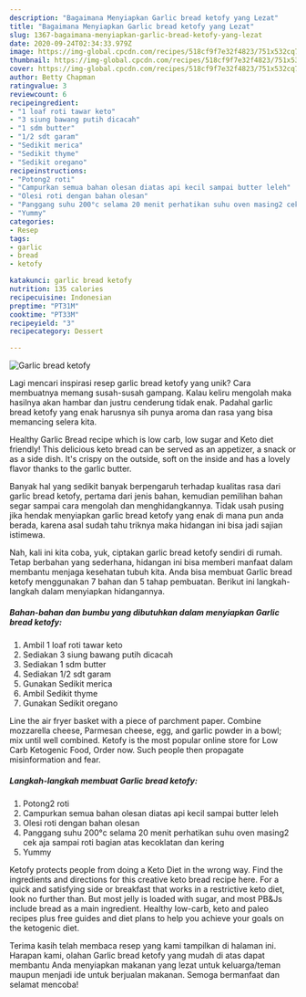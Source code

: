 ```yaml
---
description: "Bagaimana Menyiapkan Garlic bread ketofy yang Lezat"
title: "Bagaimana Menyiapkan Garlic bread ketofy yang Lezat"
slug: 1367-bagaimana-menyiapkan-garlic-bread-ketofy-yang-lezat
date: 2020-09-24T02:34:33.979Z
image: https://img-global.cpcdn.com/recipes/518cf9f7e32f4823/751x532cq70/garlic-bread-ketofy-foto-resep-utama.jpg
thumbnail: https://img-global.cpcdn.com/recipes/518cf9f7e32f4823/751x532cq70/garlic-bread-ketofy-foto-resep-utama.jpg
cover: https://img-global.cpcdn.com/recipes/518cf9f7e32f4823/751x532cq70/garlic-bread-ketofy-foto-resep-utama.jpg
author: Betty Chapman
ratingvalue: 3
reviewcount: 6
recipeingredient:
- "1 loaf roti tawar keto"
- "3 siung bawang putih dicacah"
- "1 sdm butter"
- "1/2 sdt garam"
- "Sedikit merica"
- "Sedikit thyme"
- "Sedikit oregano"
recipeinstructions:
- "Potong2 roti"
- "Campurkan semua bahan olesan diatas api kecil sampai butter leleh"
- "Olesi roti dengan bahan olesan"
- "Panggang suhu 200°c selama 20 menit perhatikan suhu oven masing2 cek aja sampai roti bagian atas kecoklatan dan kering"
- "Yummy"
categories:
- Resep
tags:
- garlic
- bread
- ketofy

katakunci: garlic bread ketofy 
nutrition: 135 calories
recipecuisine: Indonesian
preptime: "PT31M"
cooktime: "PT33M"
recipeyield: "3"
recipecategory: Dessert

---
```



![Garlic bread ketofy](https://img-global.cpcdn.com/recipes/518cf9f7e32f4823/751x532cq70/garlic-bread-ketofy-foto-resep-utama.jpg)

Lagi mencari inspirasi resep garlic bread ketofy yang unik? Cara membuatnya memang susah-susah gampang. Kalau keliru mengolah maka hasilnya akan hambar dan justru cenderung tidak enak. Padahal garlic bread ketofy yang enak harusnya sih punya aroma dan rasa yang bisa memancing selera kita.

Healthy Garlic Bread recipe which is low carb, low sugar and Keto diet friendly! This delicious keto bread can be served as an appetizer, a snack or as a side dish. It&#39;s crispy on the outside, soft on the inside and has a lovely flavor thanks to the garlic butter.

Banyak hal yang sedikit banyak berpengaruh terhadap kualitas rasa dari garlic bread ketofy, pertama dari jenis bahan, kemudian pemilihan bahan segar sampai cara mengolah dan menghidangkannya. Tidak usah pusing jika hendak menyiapkan garlic bread ketofy yang enak di mana pun anda berada, karena asal sudah tahu triknya maka hidangan ini bisa jadi sajian istimewa.


Nah, kali ini kita coba, yuk, ciptakan garlic bread ketofy sendiri di rumah. Tetap berbahan yang sederhana, hidangan ini bisa memberi manfaat dalam membantu menjaga kesehatan tubuh kita. Anda bisa membuat Garlic bread ketofy menggunakan 7 bahan dan 5 tahap pembuatan. Berikut ini langkah-langkah dalam menyiapkan hidangannya.

<!--inarticleads1-->

##### Bahan-bahan dan bumbu yang dibutuhkan dalam menyiapkan Garlic bread ketofy:

1. Ambil 1 loaf roti tawar keto
1. Sediakan 3 siung bawang putih dicacah
1. Sediakan 1 sdm butter
1. Sediakan 1/2 sdt garam
1. Gunakan Sedikit merica
1. Ambil Sedikit thyme
1. Gunakan Sedikit oregano


Line the air fryer basket with a piece of parchment paper. Combine mozzarella cheese, Parmesan cheese, egg, and garlic powder in a bowl; mix until well combined. Ketofy is the most popular online store for Low Carb Ketogenic Food, Order now. Such people then propagate misinformation and fear. 

<!--inarticleads2-->

##### Langkah-langkah membuat Garlic bread ketofy:

1. Potong2 roti
1. Campurkan semua bahan olesan diatas api kecil sampai butter leleh
1. Olesi roti dengan bahan olesan
1. Panggang suhu 200°c selama 20 menit perhatikan suhu oven masing2 cek aja sampai roti bagian atas kecoklatan dan kering
1. Yummy


Ketofy protects people from doing a Keto Diet in the wrong way. Find the ingredients and directions for this creative keto bread recipe here. For a quick and satisfying side or breakfast that works in a restrictive keto diet, look no further than. But most jelly is loaded with sugar, and most PB&amp;Js include bread as a main ingredient. Healthy low-carb, keto and paleo recipes plus free guides and diet plans to help you achieve your goals on the ketogenic diet. 

Terima kasih telah membaca resep yang kami tampilkan di halaman ini. Harapan kami, olahan Garlic bread ketofy yang mudah di atas dapat membantu Anda menyiapkan makanan yang lezat untuk keluarga/teman maupun menjadi ide untuk berjualan makanan. Semoga bermanfaat dan selamat mencoba!
